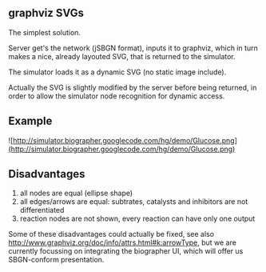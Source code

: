 ## graphviz SVGs ##

The simplest solution.

Server get's the network (jSBGN format), inputs it to graphviz, which in turn makes a nice, already layouted SVG, that is returned to the simulator.

The simulator loads it as a dynamic SVG (no static image include).

Actually the SVG is slightly modified by the server before being returned, in order to allow the simulator node recognition for dynamic access.

## Example ##
![http://simulator.biographer.googlecode.com/hg/demo/Glucose.png](http://simulator.biographer.googlecode.com/hg/demo/Glucose.png)

## Disadvantages ##

  1. all nodes are equal (ellipse shape)
  1. all edges/arrows are equal: subtrates, catalysts and inhibitors are not differentiated
  1. reaction nodes are not shown, every reaction can have only one output

Some of these disadvantages could actually be fixed, see also http://www.graphviz.org/doc/info/attrs.html#k:arrowType, but we are currently focussing on integrating the biographer UI, which will offer us SBGN-conform presentation.